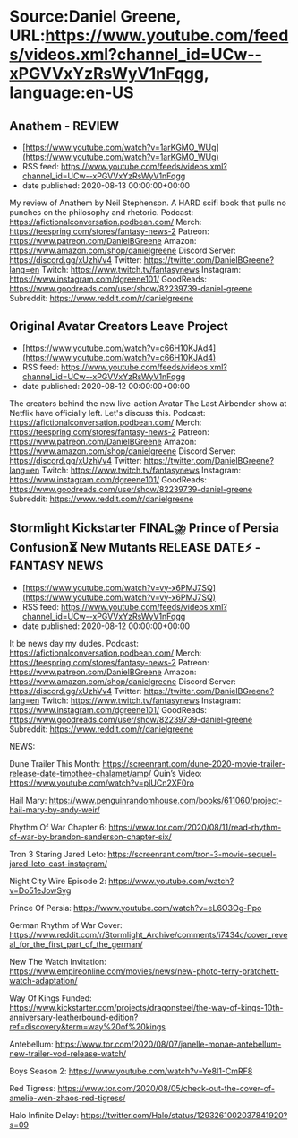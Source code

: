 # Source:Daniel Greene, URL:https://www.youtube.com/feeds/videos.xml?channel_id=UCw--xPGVVxYzRsWyV1nFqgg, language:en-US

## Anathem - REVIEW
 - [https://www.youtube.com/watch?v=1arKGMO_WUg](https://www.youtube.com/watch?v=1arKGMO_WUg)
 - RSS feed: https://www.youtube.com/feeds/videos.xml?channel_id=UCw--xPGVVxYzRsWyV1nFqgg
 - date published: 2020-08-13 00:00:00+00:00

My review of Anathem by Neil Stephenson. A HARD scifi book that pulls no punches on the philosophy and rhetoric. 
Podcast: https://afictionalconversation.podbean.com/
Merch: https://teespring.com/stores/fantasy-news-2
Patreon: https://www.patreon.com/DanielBGreene
Amazon: https://www.amazon.com/shop/danielgreene
Discord Server: https://discord.gg/xUzhVv4
Twitter: https://twitter.com/DanielBGreene?lang=en
Twitch: https://www.twitch.tv/fantasynews
Instagram: https://www.instagram.com/dgreene101/
GoodReads: https://www.goodreads.com/user/show/82239739-daniel-greene
Subreddit: https://www.reddit.com/r/danielgreene

## Original Avatar Creators Leave Project
 - [https://www.youtube.com/watch?v=c66H10KJAd4](https://www.youtube.com/watch?v=c66H10KJAd4)
 - RSS feed: https://www.youtube.com/feeds/videos.xml?channel_id=UCw--xPGVVxYzRsWyV1nFqgg
 - date published: 2020-08-12 00:00:00+00:00

The creators behind the new live-action Avatar The Last Airbender show at Netflix have officially left. Let's discuss this. 
Podcast: https://afictionalconversation.podbean.com/
Merch: https://teespring.com/stores/fantasy-news-2
Patreon: https://www.patreon.com/DanielBGreene
Amazon: https://www.amazon.com/shop/danielgreene
Discord Server: https://discord.gg/xUzhVv4
Twitter: https://twitter.com/DanielBGreene?lang=en
Twitch: https://www.twitch.tv/fantasynews
Instagram: https://www.instagram.com/dgreene101/
GoodReads: https://www.goodreads.com/user/show/82239739-daniel-greene
Subreddit: https://www.reddit.com/r/danielgreene

## Stormlight Kickstarter FINAL⛈️ Prince of Persia Confusion⏳ New Mutants RELEASE DATE⚡ -FANTASY NEWS
 - [https://www.youtube.com/watch?v=vy-x6PMJ7SQ](https://www.youtube.com/watch?v=vy-x6PMJ7SQ)
 - RSS feed: https://www.youtube.com/feeds/videos.xml?channel_id=UCw--xPGVVxYzRsWyV1nFqgg
 - date published: 2020-08-12 00:00:00+00:00

It be news day my dudes. 
Podcast: https://afictionalconversation.podbean.com/
Merch: https://teespring.com/stores/fantasy-news-2
Patreon: https://www.patreon.com/DanielBGreene
Amazon: https://www.amazon.com/shop/danielgreene
Discord Server: https://discord.gg/xUzhVv4
Twitter: https://twitter.com/DanielBGreene?lang=en
Twitch: https://www.twitch.tv/fantasynews
Instagram: https://www.instagram.com/dgreene101/
GoodReads: https://www.goodreads.com/user/show/82239739-daniel-greene
Subreddit: https://www.reddit.com/r/danielgreene

NEWS:

Dune Trailer This Month: https://screenrant.com/dune-2020-movie-trailer-release-date-timothee-chalamet/amp/
Quin’s Video: https://www.youtube.com/watch?v=pIUCn2XF0ro

Hail Mary: https://www.penguinrandomhouse.com/books/611060/project-hail-mary-by-andy-weir/

Rhythm Of War Chapter 6: https://www.tor.com/2020/08/11/read-rhythm-of-war-by-brandon-sanderson-chapter-six/

Tron 3 Staring Jared Leto: https://screenrant.com/tron-3-movie-sequel-jared-leto-cast-instagram/

Night City Wire Episode 2: https://www.youtube.com/watch?v=Do51eJowSyg

Prince Of Persia: https://www.youtube.com/watch?v=eL6O3Og-Ppo

German Rhythm of War Cover: https://www.reddit.com/r/Stormlight_Archive/comments/i7434c/cover_reveal_for_the_first_part_of_the_german/

New The Watch Invitation: https://www.empireonline.com/movies/news/new-photo-terry-pratchett-watch-adaptation/

Way Of Kings Funded: https://www.kickstarter.com/projects/dragonsteel/the-way-of-kings-10th-anniversary-leatherbound-edition?ref=discovery&term=way%20of%20kings

Antebellum: https://www.tor.com/2020/08/07/janelle-monae-antebellum-new-trailer-vod-release-watch/

Boys Season 2: https://www.youtube.com/watch?v=Ye8I1-CmRF8

Red Tigress: https://www.tor.com/2020/08/05/check-out-the-cover-of-amelie-wen-zhaos-red-tigress/

Halo Infinite Delay: https://twitter.com/Halo/status/1293261002037841920?s=09


